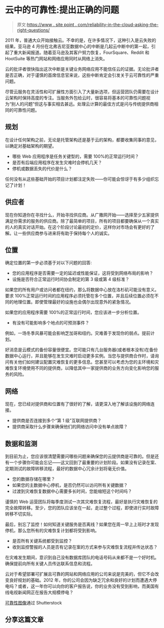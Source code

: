 # 云中的可靠性:提出正确的问题

> 原文:[https://www . site point . com/reliability-in-the-cloud-asking-the-right-questions/](https://www.sitepoint.com/reliability-in-the-cloud-asking-the-right-questions/)

2011 年，普通大众开始接触云。不幸的是，在许多情况下，这种引入是云失败的结果。亚马逊 4 月份在北弗吉尼亚数据中心的中断是几起云中断中的第一起，引起了重大新闻报道。随着亚马逊及其客户努力恢复，FourSquare、Reddit 和 HootSuite 等热门网站和网络应用同时从网络上消失。

云的批评者很快指出这次中断是关键业务网络应用不能信任云的证据。无论批评者是否正确，对于谨慎的首席信息官来说，这些中断肯定会引发关于云可靠性的严重问题。

尽管云服务在灵活性和可扩展性方面引入了大量新选项，但运营团队仍需要在设计云架构时保持高度的专注。当服务外包给云时，很容易将基本的可靠性问题视为“别人的问题”但这与事实相去甚远。处理云计算的最佳方式是问与传统提供商相同的可靠性问题。

## 规划

在设计任何架构之前，无论是托管架构还是基于云的架构，都要收集同事的意见，以确定对基础架构的期望。

*   哪些 Web 应用程序是任务关键型的，需要 100%的正常运行时间？
*   是否有后端应用程序在发生灾难时会停机几天？
*   停机或数据丢失的代价是什么？

任何没有从这些基础开始的项目计划都注定失败——你可能会惊讶于有多少组织忘记了计划！

## 供应者

现在你知道你在寻找什么，开始寻找供应商。从广撒网开始——选择至少五家提供满足你需求的服务的供应商。除了最简单的项目，所有的项目都要确保从一个真实的人的真实对话开始。在这个阶段讨论最初的定价，这样你对市场会有更好的了解。让一些供应商参与进来将有助于保持每个人的诚实。

## 位置

确定位置的第一步必须基于对以下问题的回答:

*   您的应用程序是否需要一定的延迟或性能保证，这将受到网络布局的影响？
*   设施是否符合正常运行时间协会制定的第 3 级或第 4 级标准？

如果您的所有用户或访问者都在纽约，那么将数据中心放在洛杉矶可能没有意义。要求 100%正常运行时间的应用程序必须托管在多个位置，并且后续位置必须在不同的地理位置。即使管理最好的设施也会偶尔出现意外的紧急情况。

如果您的应用程序需要 100%的正常运行时间，您应该进一步分析位置。

*   有没有可能影响多个地点的可预测事件？

例如，一场冬季风暴可能会影响芝加哥和纽约。灾难善于发现你的弱点。提前计划。

好消息是云模式的备份容量很便宜。您可能只有几台服务器(或者根本没有)在备份数据中心运行，并且能够在发生灾难时启动更多实例。当您与提供商合作时，请询问有关他们如何建议配置灾难恢复的更多信息。您甚至可以考虑为您的主环境和灾难恢复环境使用不同的提供商，以降低其中一家提供商的业务方向变化影响您的服务的风险。

## 网络

现在，您已经对提供商和位置有了很好的了解，请更深入地了解该设施的网络连接。

*   提供商是否连接到多个“第 1 级”互联网提供商？
*   提供商采取什么步骤来确保他们的网络访问中没有单点故障？

## 数据和监测

到目前为止，您应该很清楚需要问哪些问题来确保您的云提供商是可靠的。但是还有一个步骤你可能会忘记——这又回到了最重要的计划阶段。如果没有记录在案、定期测试的故障转移流程，最好的数据中心冗余计划将毫无价值。

*   您的数据存储在哪里？
*   如果您的主数据中心停机，是否仍然可以访问所有关键数据？
*   过渡到灾难恢复数据中心需要多长时间，您能缩短这个时间吗？

谨慎的 Web 运营团队将每季度测试一次其灾难恢复流程，最好是执行灾难恢复的完全故障转移。至少，您的团队应该坐在一起，走过整个过程，即使进行实时故障转移不切实际。

最后，别忘了监控！如何知道关键服务是否离线？如果您在周一早上上班时才发现停机，那么您所有的灾难恢复计划都将受到影响。

*   是否所有关键系统都受到监控？
*   收到监控警报的人员是否有记录在案的方式来参与灾难恢复流程并传达状态？

在灾难发生期间，意识到自己没有数据库团队的电话号码从来都不是一个好时机。确保提前向所有关键人员传达联系信息和流程。

云对于希望部署可扩展且可靠的网站和网络应用的公司来说是完美的，但它不会改变良好规划的基础。2012 年，你的公司会因为缺乏冗余和良好的计划而遭遇大停电吗？或者，这一年你可以向你的客户报告说，你的业务没有受到影响，而美国有线电视新闻网正在报告大规模停电？

[可靠性图像](http://www.shutterstock.com/pic.mhtml?id=4116895)通过 Shutterstock

## 分享这篇文章